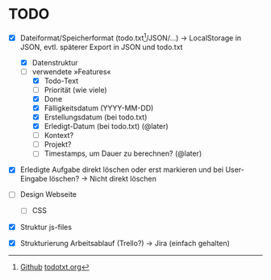 # TODO

- [x] Dateiformat/Speicherformat (todo.txt[^1]/JSON/…)
    -> LocalStorage in JSON, evtl. späterer Export in JSON und todo.txt
  - [x] Datenstruktur
  - [ ] verwendete »Features«
    - [x] Todo-Text
    - [ ] Priorität (wie viele)
    - [x] Done
    - [x] Fälligkeitsdatum (YYYY-MM-DD)
    - [x] Erstellungsdatum (bei todo.txt)
    - [x] Erledigt-Datum (bei todo.txt) (@later)
    - [ ] Kontext?
    - [ ] Projekt?
    - [ ] Timestamps, um Dauer zu berechnen? (@later)
- [x] Erledigte Aufgabe direkt löschen oder erst markieren und bei User-Eingabe löschen? -> Nicht direkt löschen
- [ ] Design Webseite
  - [ ] CSS
- [x] Struktur js-files

- [x] Strukturierung Arbeitsablauf (Trello?) -> Jira (einfach gehalten)


[^1]: [Github](https://github.com/todotxt/todo.txt)
  [todotxt.org](http://todotxt.org/)
